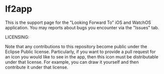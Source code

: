 # lf2app

This is the support page for the "Looking Forward To" iOS and WatchOS application.  You may reports about bugs you encounter via the "Issues" tab.

LICENSING:

Note that any contributions to this repository become public under the Eclipse Public license.  Particularly, if you want to provide a pull request for an icon you would like to see in the app, then this icon must be distributable under that license.  For example, you can draw it yourself and then contribute it under that license.
